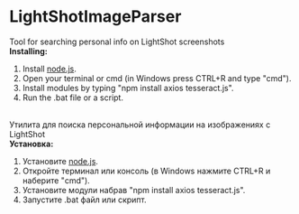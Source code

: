 # LightShotImageParser
 Tool for searching personal info on LightShot screenshots<br>
<b>Installing:</b><br>
<ol>
 <li>Install <a href="https://nodejs.org/en/download/">node.js</a>.</li>
 <li>Open your terminal or cmd (in Windows press CTRL+R and type "cmd").</li>
 <li>Install modules by typing "npm install axios tesseract.js".</li>
 <li>Run the .bat file or a script.</li>
</ol>
<br>
 Утилита для поиска персональной информации на изображениях с LightShot <br>
<b>Установка:</b><br>
<ol>
<li>Установите <a href="https://nodejs.org/en/download/">node.js</a>.</li>
<li>Откройте терминал или консоль (в Windows нажмите CTRL+R и наберите "cmd").</li>
<li>Установите модули набрав "npm install axios tesseract.js".</li>
<li>Запустите .bat файл или скрипт.</li>
</ol>
